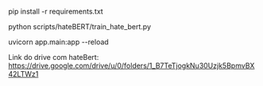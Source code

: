 pip install -r requirements.txt

python scripts/hateBERT/train_hate_bert.py

uvicorn app.main:app --reload

Link do drive com hateBert:
https://drive.google.com/drive/u/0/folders/1_B7TeTjogkNu30Uzjk5BpmvBX42LTWz1